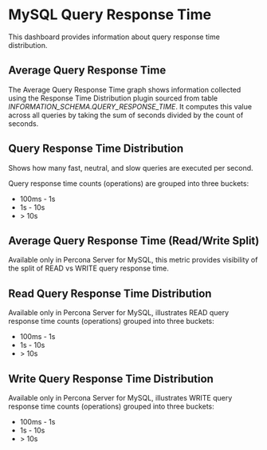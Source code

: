 # MySQL Query Response Time

This dashboard provides information about query response time distribution.

## Average Query Response Time

The Average Query Response Time graph shows information collected using the Response Time Distribution plugin sourced from table *INFORMATION_SCHEMA.QUERY_RESPONSE_TIME*. It computes this value across all queries by taking the sum of seconds divided by the count of seconds.

## Query Response Time Distribution

Shows how many fast, neutral, and slow queries are executed per second.

Query response time counts (operations) are grouped into three buckets:

* 100ms - 1s
* 1s - 10s
* &gt; 10s

## Average Query Response Time (Read/Write Split)

Available only in Percona Server for MySQL, this metric provides visibility of the split of READ vs WRITE query response time.

## Read Query Response Time Distribution

Available only in Percona Server for MySQL, illustrates READ query response time counts (operations) grouped into three buckets:

* 100ms - 1s
* 1s - 10s
* &gt; 10s

## Write Query Response Time Distribution

Available only in Percona Server for MySQL, illustrates WRITE query response time counts (operations) grouped into three buckets:

* 100ms - 1s
* 1s - 10s
* &gt; 10s

